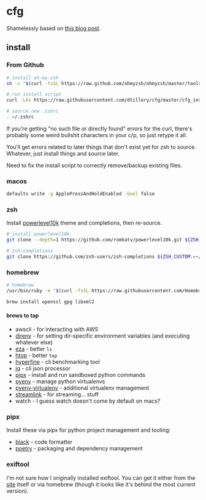 # cfg
Shamelessly based on [this blog post](https://www.atlassian.com/git/tutorials/dotfiles).

## install

### From Github
```bash
# install oh-my-zsh
sh -c "$(curl -fsSL https://raw.github.com/ohmyzsh/ohmyzsh/master/tools/install.sh)"

# run install script
curl -Lks https://raw.githubusercontent.com/dtillery/cfg/master/cfg_install.sh | /bin/zsh

# source new .zshrc
. ~/.zshrc
```

If you're getting "no such file or directly found" errors for the curl, there's probably some weird bullshit characters in your c/p, so just retype it all.

You'll get errors related to later things that don't exist yet for zsh to source. Whatever, just install things and source later.

Need to fix the install script to correctly remove/backup existing files.

### macos
```bash
defaults write -g ApplePressAndHoldEnabled -bool false
```

### zsh
Install [powerlevel10k](https://github.com/romkatv/powerlevel10k) theme and completions, then re-source.

```bash
# install powerlevel10k
git clone --depth=1 https://github.com/romkatv/powerlevel10k.git ${ZSH_CUSTOM:-$HOME/.oh-my-zsh/custom}/themes/powerlevel10k

# zsh-completions
git clone https://github.com/zsh-users/zsh-completions ${ZSH_CUSTOM:=~/.oh-my-zsh/custom}/plugins/zsh-completions
```

### homebrew
```bash
# homebrew
/usr/bin/ruby -e "$(curl -fsSL https://raw.githubusercontent.com/Homebrew/install/master/install)"

brew install openssl gpg libxml2
```

#### brews to tap

* awscli - for interacting with AWS
* [direnv](http://direnv.net) - for setting dir-specific environment variables (and executing whatever else)
* [eza](https://eza.rocks) - better `ls`
* [htop](https://htop.dev) - better `top`
* [hyperfine](https://github.com/sharkdp/hyperfine) - cli benchmarking tool
* [jq](https://jqlang.github.io/jq/) - cli json processor
* [pipx](https://pipx.pypa.io/stable/) - install and run sandboxed python commands
* [pyenv](https://github.com/pyenv/pyenv) - manage python virtualenvs
* [pyenv-virtualenv](https://github.com/pyenv/pyenv-virtualenv) - additional virtualenv management
* [streamlink](https://streamlink.github.io) - for streaming... stuff
* watch - I guess watch doesn't come by default on macs?

### pipx
Install these via pipx for python project management and tooling:

* [black](https://black.readthedocs.io/en/stable/) - code formatter
* [poetry](https://python-poetry.org) - packaging and dependency management

### exiftool
I'm not sure how I originally installed exiftool. You can get it either from the
[site](https://exiftool.org/install.html#MacOS) itself or via homebrew (though it looks
like it's behind the most current version).
